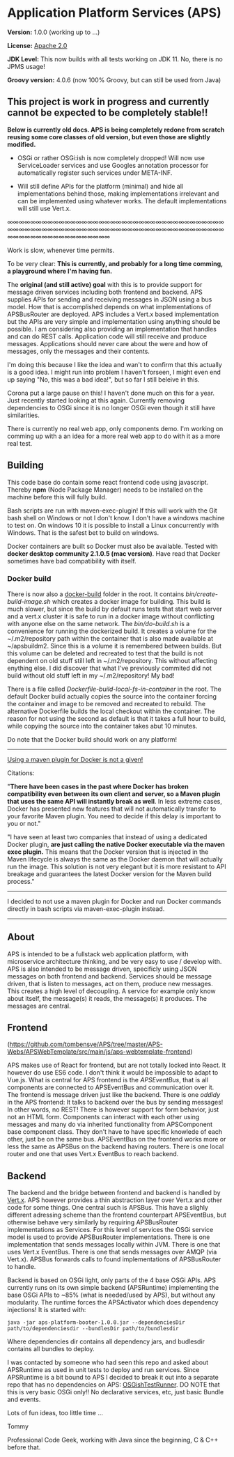 # Application Platform Services (APS)

__Version:__ 1.0.0 (working up to ...)

__License:__ [Apache 2.0](lics/Apache-2.0.md)

__JDK Level:__ This now builds with all tests working on JDK 11. No, there is no JPMS usage! 

__Groovy version:__ 4.0.6 (now 100% Groovy, but can still be used from Java)

## This project is work in progress and currently cannot be expected to be completely stable!!


**Below is currently old docs. APS is being completely redone from scratch reusing some core classes
of old version, but even those are slightly modified.**

- OSGi or rather OSGi:ish is now completely dropped! Will now use ServiceLoader services and use
  Googles annotation processor for automatically register such services under META-INF. 

- Will still define APIs for the platform (minimal) and hide all implementations behind those, 
  making implementations irrelevant and can be implemented using whatever works. The default
  implementations will still use Vert.x. 


∞∞∞∞∞∞∞∞∞∞∞∞∞∞∞∞∞∞∞∞∞∞∞∞∞∞∞∞∞∞∞∞∞∞∞∞∞∞∞∞∞∞∞∞∞∞∞∞∞∞∞∞∞∞∞∞∞∞∞∞∞∞∞∞∞∞∞∞∞∞∞∞∞∞∞∞∞∞∞∞∞∞∞∞∞∞∞∞∞∞∞∞∞∞

Work is slow, whenever time permits.

To be very clear: **This is currently, and probably for a long time comming, a playground where I'm having fun.**

The __original (and still active) goal__ with this is to provide support for message driven services including both frontend and backend. APS supplies APIs for sending and receiving messages in JSON using a bus model. How that is accomplished depends on what implementations of APSBusRouter are deployed. APS includes a Vert.x based implementation but the APIs are very simple and implementation using anything should be possible. I am considering also providing an implementation that handles and can do REST calls. Application code will still receive and produce messages. Applications should never care about the were and how of messages, only the messages and their contents. 

I'm doing this because I like the idea and wan't to confirm that this actually is a good idea. I might run into problem I haven't forseen, I might even end up saying "No, this was a bad idea!", but so far I still beleive in this. 

Corona put a large pause on this! I haven't done much on this for a year. Just recently started looking at this again. Currently removing dependencies to OSGi since it is no longer OSGi even though it still have similarities. 

There is currently no real web app, only components demo. I'm working on comming up with a an idea for a more real web app to do with it as a more real test. 

## Building

This code base do contain some react frontend code using javascript. Thereby __npm__
(Node Package Manager) needs to be installed on the machine before this will fully
build.

Bash scripts are run with maven-exec-plugin! If this will work with the Git bash shell on Windows or not I don't know. I don't have a windows machine to test on. On windows 10 it is possible to install a Linux concurrently with Windows. That is the safest bet to build on windows. 

Docker containers are built so Docker must also be available. Tested with **docker desktop community 2.1.0.5 (mac version)**. Have read that Docker sometimes have bad compatibility with itself. 

### Docker build

There is now also a [docker-build](old-shit/docker-build/) folder in the root. It contains _bin/create-build-image.sh_ which creates a docker image for building. This build is much slower, but since the build by default runs tests that start web server and a vert.x cluster it is safe to run in a docker image without conflicting with anyone else on the same network. The _bin/do-build.sh_ is a convenience for running the dockerized build. It creates a volume for the ~/.m2/repository path within the container that is also made available at ~/apsbuildm2. Since this is a volume it is remembered between builds. But this volume can be deleted and recreated to test that the build is not dependent on old stuff still left in ~/.m2/repository. This without affecting enything else. I did discover that what I've previously commited did not build without old stuff left in my ~/.m2/repository! My bad! 

There is a file called _Dockerfile-build-local-fs-in-container_ in the root. The default Docker build actually copies the source into the container forcing the container and image to be removed and recreated to rebuild. The alternative Dockerfile builds the local checkout within the container. The reason for not using the second as default is that it takes a full hour to build, while copying the source into the container takes abut 10 minutes. 

Do note that the Docker build should work on any platform!

----

[Using a maven plugin for Docker is not a given!](https://medium.com/containers-101/using-docker-from-maven-and-maven-from-docker-1494238f1cf6) 

Citations:

"**There have been cases in the past where Docker has broken compatibility even between its own client and server, so a Maven plugin that uses the same API will instantly break as well**. In less extreme cases, Docker has presented new features that will not automatically transfer to your favorite Maven plugin. You need to decide if this delay is important to you or not."

"I have seen at least two companies that instead of using a dedicated Docker plugin, **are just calling the native Docker executable via the maven exec plugin.** This means that the Docker version that is injected in the Maven lifecycle is always the same as the Docker daemon that will actually run the image. This solution is not very elegant but it is more resistant to API breakage and guarantees the latest Docker version for the Maven build process."

----

I decided to not use a maven plugin for Docker and run Docker commands directly in bash scripts via maven-exec-plugin instead.

---- 

## About

APS is intended to be a fullstack web application platform, with microservice architecture thinking, and be very easy to use / develop with. APS is also intended to be message driven, specificly using JSON messages on both frontend and backend. Services should be message driven, that is listen to messages, act on them, produce new messages. This creates a high level of decoupling. A service for example only know about itself, the message(s) it reads, the message(s) it produces. The messages are central. 

## Frontend

(<https://github.com/tombensve/APS/tree/master/APS-Webs/APSWebTemplate/src/main/js/aps-webtemplate-frontend>)

APS makes use of React for frontend, but are not totally locked into React. It however do use ES6 code. I don't think it would be impossible to adapt to Vue.js. What is central for APS frontend is the _APSEventBus_, that is all components are connected to APSEventBus and communication over it. The frontend is message driven just like the backend. There is one _oddidy_ in the APS frontend: It talks to backend over the bus by sending messages! In other words, no REST! There is however support for form behavior, just not an HTML form. Components can interact with each other using messages and many do via inherited functionality from APSComponent base component class. They don't have to have specific knowlede of each other, just be on the same bus. APSEventBus on the frontend works more or less the same as APSBus on the backend having routers. There is one local router and one that uses Vert.x EventBus to reach backend. 

## Backend

The backend and the bridge between frontend and backend is handled by [Vert.x](https://vertx.io/). APS however provides a thin abstraction layer over Vert.x and other code for some things. One central such is APSBus. This have a slighly different adressing scheme than the frontend counterpart APSEventBus, but otherwise behave very similarly by requiring APSBusRouter implementations as Services. For this level of services the OSGi service model is used to provide APSBusRouter implementations. There is one implementation that sends messages locally within JVM. There is one that uses Vert.x EventBus. There is one that sends messages over AMQP (via Vert.x). APSBus forwards calls to found implementations of APSBusRouter to handle.    

Backend is based on OSGi light, only parts of the 4 base OSGi APIs. APS currently runs on its own simple backend (APSRuntime) implementing the base OSGi APIs to ~85% (what is needed/used by APS), but without any modularity. The runtime forces the APSActivator which does dependency injections! It is started with:

    java -jar aps-platform-booter-1.0.0.jar --dependenciesDir path/to/dependenciesdir --bundlesDir path/to/bundlesdir 

Where dependencies dir contains all dependency jars, and budlesdir contains all bundles to deploy.

I was contacted by someone who had seen this repo and asked about APSRuntime as used in unit tests to deploy and run services. Since APSRuntime is a bit bound to APS I decided to break it out into a separate repo that has no dependencies on APS: [OSGishTestRunner](https://github.com/tombensve/OSGishTestRunner). DO NOTE that this is very basic OSGi only!! No declarative services, etc, just basic Bundle and events. 

Lots of fun ideas, too little time ...

Tommy

Professional Code Geek, working with Java since the beginning, C & C++ before that. 



